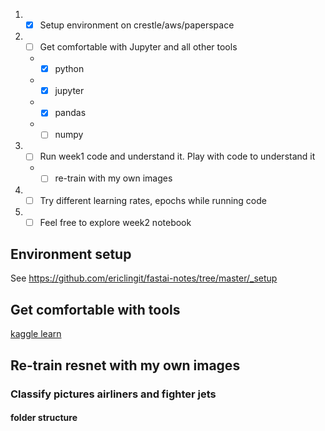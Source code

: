 1. - [x] Setup environment on crestle/aws/paperspace
1. - [ ] Get comfortable with Jupyter and all other tools
    * - [x] python
    * - [x] jupyter
    * - [x] pandas
    * - [ ] numpy
1. - [ ] Run week1 code and understand it. Play with code to understand it
    * - [ ] re-train with my own images
1. - [ ] Try different learning rates, epochs while running code
1. - [ ] Feel free to explore week2 notebook

## Environment setup
See https://github.com/ericlingit/fastai-notes/tree/master/_setup

## Get comfortable with tools
[kaggle learn](https://www.kaggle.com/learn/overview)

## Re-train resnet with my own images
### Classify pictures airliners and fighter jets
#### folder structure

